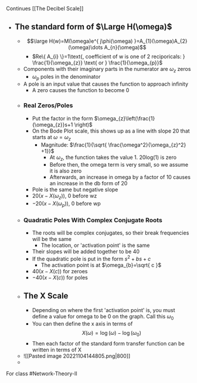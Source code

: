 Continues [[The Decibel Scale]]
- ## The standard form of $\Large H(\omega)$
	- $$\large H(w)=M(\omega)e^{ j\phi(\omega) }=A_{1}(\omega)A_{2}(\omega)\dots A_{n}(\omega)$$
		- $Re\{ A_{i} \}=1\text{,  coefficient of w is one of 2 reciporicals: } \frac{1}{\omega_{z}} \text{ or } \frac{1}{\omega_{p}}$
	- Components with their imaginary parts in the numerator are $\omega_{z}$ zeros
		- $\omega_{p}$ poles in the denominator
	- A pole is an input value that causes the function to approach infinity
		- A zero causes the function to become 0
	- ### Real Zeros/Poles
		- Put the factor in the form $\omega_{z}\left(\frac{1}{\omega_{z}}s+1 \right)$
		- On the Bode Plot scale, this shows up as a line with slope 20 that starts at $\omega=\omega_{z}$
			- Magnitude: $\frac{1}{\sqrt{ \frac{\omega^2}{\omega_{z}^2} +1}}$
				- At $\omega_{z}$, the function takes the value 1. 20log(1) is zero
				- Before then, the omega term is very small, so we assume it is also zero
				- Afterwards, an increase in omega by a factor of 10 causes an increase in the db form of 20
		- Pole is the same but negative slope
		- $20(x-X(\omega_{z}))$, 0 before wz
		- $-20(x-X(\omega _{p}))$, 0 before wp
	- ### Quadratic Poles With Complex Conjugate Roots
		- The roots will be complex conjugates, so their break frequencies will be the same
			- The location, or 'activation point' is the same
		- Their slopes will be added together to be 40
		- If the quadratic pole is put in the form $s^2+bs+c$
			- The activation point is at $\omega_{b}=\sqrt{ c }$
		- $40(x-X(c))$ for zeroes
		- $-40(x-X(c))$ for poles
	- ## The X Scale
		- Depending on where the first 'activation point' is, you must define a value for omega to be 0 on the graph. Call this $\omega_{0}$
		- You can then define the x axis in terms of $$X(\omega)=\log(\omega)-\log(\omega_{0})$$
		- Then each factor of the standard form transfer function can be written in terms of X
	- ![[Pasted image 20221104144805.png|800]]
	-

For class #Network-Theory-II 